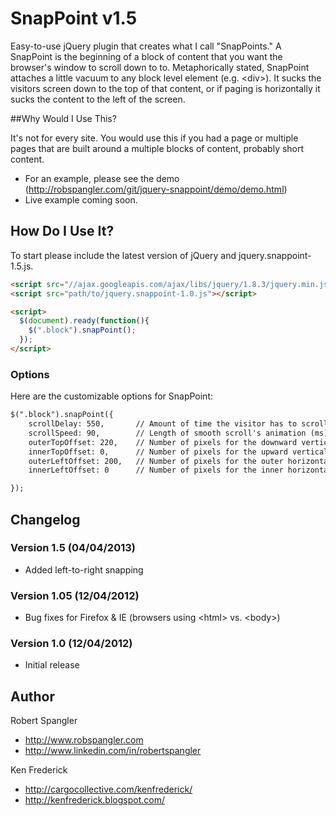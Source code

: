 # SnapPoint v1.5

Easy-to-use jQuery plugin that creates what I call "SnapPoints." A SnapPoint is the beginning of a block of content that you want the browser's window to scroll down to to. Metaphorically stated, SnapPoint attaches a little vacuum to any block level element (e.g. &lt;div&gt;). It sucks the visitors screen down to the top of that content, or if paging is horizontally it sucks the content to the left of the screen.


##Why Would I Use This?

It's not for every site. You would use this if you had a page or multiple pages that are built around a multiple blocks of content, probably short content.

* For an example, please see the demo (http://robspangler.com/git/jquery-snappoint/demo/demo.html)
* Live example coming soon.

## How Do I Use It?

To start please include the latest version of jQuery and jquery.snappoint-1.5.js.

```html
<script src="//ajax.googleapis.com/ajax/libs/jquery/1.8.3/jquery.min.js"></script>
<script src="path/to/jquery.snappoint-1.0.js"></script>

<script>
  $(document).ready(function(){
    $(".block").snapPoint();
  });
</script>
```

### Options

Here are the customizable options for SnapPoint:

```html
$(".block").snapPoint({ 
	scrollDelay: 550,		// Amount of time the visitor has to scroll before the snap point kicks in (ms)
	scrollSpeed: 90,		// Length of smooth scroll's animation (ms)
	outerTopOffset: 220,	// Number of pixels for the downward vertical offset (relative to the top of your snapping container)
	innerTopOffset: 0,		// Number of pixels for the upward vertical offset (relative to the top of your snapping container)
	outerLeftOffset: 200,	// Number of pixels for the outer horizontal offset (relative to the right of your snapping container)
	innerLeftOffset: 0		// Number of pixels for the inner horizontal offset (relative to the left of your snapping container)

});
```

## Changelog

### Version 1.5 (04/04/2013)
* Added left-to-right snapping

### Version 1.05 (12/04/2012)
* Bug fixes for Firefox & IE (browsers using &lt;html&gt; vs. &lt;body&gt;)

### Version 1.0 (12/04/2012)
* Initial release

## Author

Robert Spangler

* http://www.robspangler.com
* http://www.linkedin.com/in/robertspangler


Ken Frederick
 
* http://cargocollective.com/kenfrederick/
* http://kenfrederick.blogspot.com/
